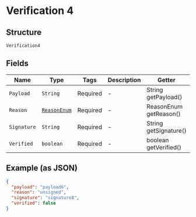 
# Verification 4

## Structure

`Verification4`

## Fields

| Name | Type | Tags | Description | Getter | Setter |
|  --- | --- | --- | --- | --- | --- |
| `Payload` | `String` | Required | - | String getPayload() | setPayload(String payload) |
| `Reason` | [`ReasonEnum`](../../doc/models/reason-enum.md) | Required | - | ReasonEnum getReason() | setReason(ReasonEnum reason) |
| `Signature` | `String` | Required | - | String getSignature() | setSignature(String signature) |
| `Verified` | `boolean` | Required | - | boolean getVerified() | setVerified(boolean verified) |

## Example (as JSON)

```json
{
  "payload": "payload6",
  "reason": "unsigned",
  "signature": "signature8",
  "verified": false
}
```

